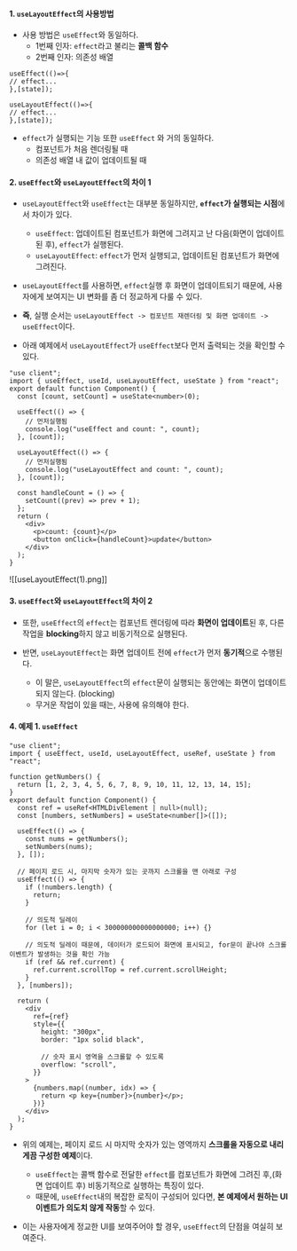 
#### 1. `useLayoutEffect`의 사용방법

- 사용 방법은 `useEffect`와 동일하다.
	- 1번째 인자: `effect`라고 불리는 **콜백 함수**
	- 2번째 인자: 의존성 배열
```tsx
useEffect(()=>{
// effect...
},[state]);

useLayoutEffect(()=>{
// effect...
},[state]);
```

- `effect`가 실행되는 기능 또한 `useEffect` 와 거의 동일하다.
	- 컴포넌트가 처음 렌더링될 때
	- 의존성 배열 내 값이 업데이트될 때


#### 2. `useEffect`와 `useLayoutEffect`의 차이 1
 
- `useLayoutEffect`와 `useEffect`는 대부분 동일하지만,  **`effect`가 실행되는 시점**에서 차이가 있다.
	- `useEffect`: 업데이트된 컴포넌트가 화면에 그려지고 난 다음(화면이 업데이트된 후), `effect`가 실행된다.
	- `useLayoutEffect`: `effect`가 먼저 실행되고, 업데이트된 컴포넌트가 화면에 그려진다.
		
- `useLayoutEffect`를 사용하면, `effect`실행 후 화면이 업데이트되기 때문에, 사용자에게 보여지는 UI 변화를 좀 더 정교하게 다룰 수 있다.

- **즉**, 실행 순서는 `useLayoutEffect -> 컴포넌트 재렌더링 및 화면 업데이트 -> useEffect`이다.

- 아래 예제에서 `useLayoutEffect`가 `useEffect`보다 먼저 출력되는 것을 확인할 수 있다.

```tsx
"use client";
import { useEffect, useId, useLayoutEffect, useState } from "react";
export default function Component() {
  const [count, setCount] = useState<number>(0);

  useEffect(() => {
    // 먼저실행됨
    console.log("useEffect and count: ", count);
  }, [count]);

  useLayoutEffect(() => {
    // 먼저실행됨
    console.log("useLayoutEffect and count: ", count);
  }, [count]);

  const handleCount = () => {
    setCount((prev) => prev + 1);
  };
  return (
    <div>
      <p>count: {count}</p>
      <button onClick={handleCount}>update</button>
    </div>
  );
}
```
![[useLayoutEffect(1).png]]


#### 3. `useEffect`와 `useLayoutEffect`의 차이 2

- 또한, `useEffect`의 `effect`는 컴포넌트 렌더링에 따라 **화면이 업데이트**된 후, 다른 작업을 **blocking**하지 않고 비동기적으로 실행된다.

- 반면, `useLayoutEffect`는 화면 업데이트 전에 `effect`가 먼저 **동기적**으로 수행된다.
	- 이 말은, `useLayoutEffect`의 `effect`문이 실행되는 동안에는 화면이 업데이트되지 않는다. (blocking)
	- 무거운 작업이 있을 때는, 사용에 유의해야 한다.


#### 4. 예제 1. `useEffect`

```tsx
"use client";
import { useEffect, useId, useLayoutEffect, useRef, useState } from "react";

function getNumbers() {
  return [1, 2, 3, 4, 5, 6, 7, 8, 9, 10, 11, 12, 13, 14, 15];
}
export default function Component() {
  const ref = useRef<HTMLDivElement | null>(null);
  const [numbers, setNumbers] = useState<number[]>([]);

  useEffect(() => {
    const nums = getNumbers();
    setNumbers(nums);
  }, []);

  // 페이지 로드 시, 마지막 숫자가 있는 곳까지 스크롤을 맨 아래로 구성
  useEffect(() => {
    if (!numbers.length) {
      return;
    }

    // 의도적 딜레이
    for (let i = 0; i < 300000000000000000; i++) {}

    // 의도적 딜레이 때문에, 데이터가 로드되어 화면에 표시되고, for문이 끝나야 스크롤 이벤트가 발생하는 것을 확인 가능
    if (ref && ref.current) {
      ref.current.scrollTop = ref.current.scrollHeight;
    }
  }, [numbers]);

  return (
    <div
      ref={ref}
      style={{
        height: "300px",
        border: "1px solid black",

        // 숫자 표시 영역을 스크롤할 수 있도록
        overflow: "scroll",
      }}
    >
      {numbers.map((number, idx) => {
        return <p key={number}>{number}</p>;
      })}
    </div>
  );
}
```

- 위의 예제는, 페이지 로드 시 마지막 숫자가 있는 영역까지 **스크롤을 자동으로 내리게끔 구성한 예제**이다.
	- `useEffect`는 콜백 함수로 전달한 `effect`를 컴포넌트가 화면에 그려진 후,(화면 업데이트 후) 비동기적으로 실행하는 특징이 있다.
	- 때문에, `useEffect`내의 복잡한 로직이 구성되어 있다면, **본 예제에서 원하는 UI 이벤트가 의도치 않게 작동**할 수 있다.

- 이는 사용자에게 정교한 UI를 보여주어야 할 경우, `useEffect`의 단점을 여실히 보여준다. 